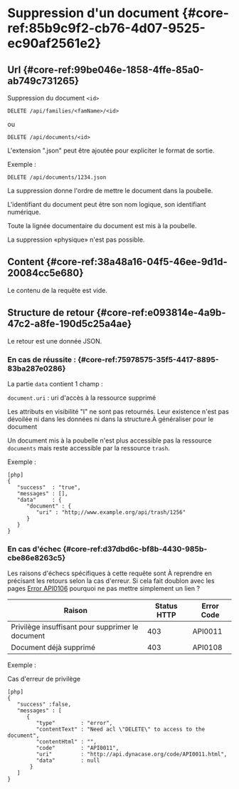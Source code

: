# Suppression d'un document  {#core-ref:85b9c9f2-cb76-4d07-9525-ec90af2561e2}

## Url {#core-ref:99be046e-1858-4ffe-85a0-ab749c731265}

Suppression du document `<id>`


    DELETE /api/families/<famName>/<id>

ou

    DELETE /api/documents/<id>


L'extension ".json" peut être ajoutée pour expliciter le format de sortie.

Exemple :

    DELETE /api/documents/1234.json

La suppression donne l'ordre de mettre le document dans la poubelle.

L'identifiant du document peut être son nom logique, son identifiant numérique.

Toute la lignée documentaire du document est mis à la poubelle.

La suppression «physique» n'est pas possible.

## Content {#core-ref:38a48a16-04f5-46ee-9d1d-20084cc5e680}

Le contenu de la requête est vide.

## Structure de retour {#core-ref:e093814e-4a9b-47c2-a8fe-190d5c25a4ae}

Le retour est une donnée JSON.

### En cas de réussite : {#core-ref:75978575-35f5-4417-8895-83ba287e0286}

La partie `data` contient 1 champ :

`document.uri`
:   uri d'accès à la ressource supprimé


Les attributs en visibilité "I" ne sont pas retournés. Leur existence n'est pas
dévoilée ni dans les données ni dans la structure.<span class="flag fixme">À généraliser pour le document</span>

Un document mis à la poubelle n'est plus accessible pas la ressource `documents`
mais reste accessible par la ressource `trash`.


Exemple :

    [php]
    {
       "success"  : "true",
       "messages" : [],
       "data"     : {
          "document" : {
             "uri" : "http;//www.example.org/api/trash/1256"
          }
       }
    }

### En cas d'échec {#core-ref:d37dbd6c-bf8b-4430-985b-cbe86e8263c5}

Les raisons d'échecs spécifiques à cette requête sont 
<span class="fixme flag">À reprendre en précisant les retours selon la cas d'erreur.
Si cela fait doublon avec les pages [Error API0106](http://api.dynacase.org/code/API0106.html) pourquoi ne pas mettre simplement un lien ?</span>


|                      Raison                      | Status HTTP | Error Code |
| ------------------------------------------------ | ----------- | ---------- |
| Privilège insuffisant pour supprimer le document |         403 | API0011    |
| Document déjà supprimé                           |         403 | API0108    |

Exemple : 

Cas d'erreur de privilège

    [php]
    {
       "success" :false,
       "messages" : [
          {
             "type"        : "error", 
             "contentText" : "Need acl \"DELETE\" to access to the document",
             "contentHtml" : "",
             "code"        : "API0011", 
             "uri"         : "http://api.dynacase.org/code/API0011.html",
             "data"        : null
           }
       ]
    }


